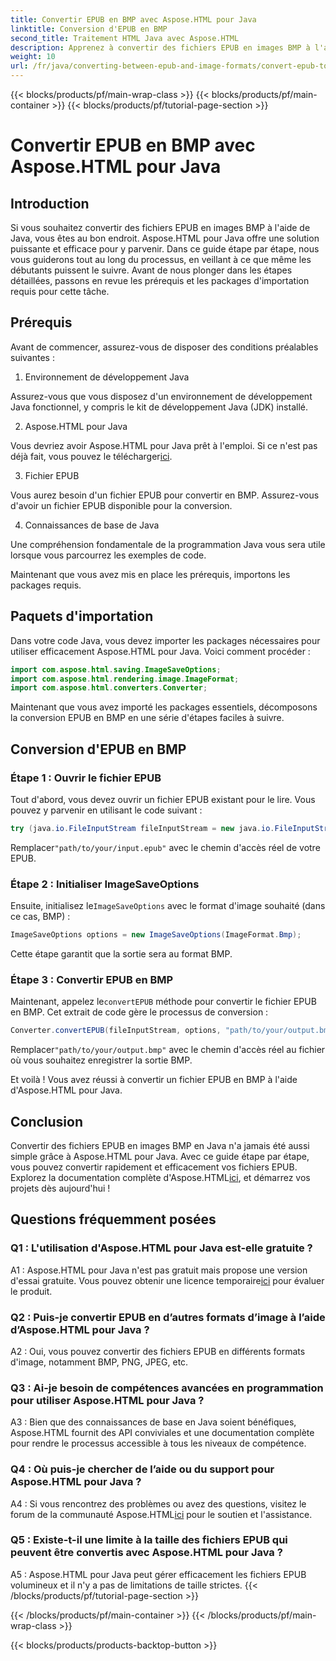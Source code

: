 ```yaml
---
title: Convertir EPUB en BMP avec Aspose.HTML pour Java
linktitle: Conversion d'EPUB en BMP
second_title: Traitement HTML Java avec Aspose.HTML
description: Apprenez à convertir des fichiers EPUB en images BMP à l'aide d'Aspose.HTML pour Java avec ce guide étape par étape simple.
weight: 10
url: /fr/java/converting-between-epub-and-image-formats/convert-epub-to-bmp/
---
```


{{< blocks/products/pf/main-wrap-class >}}
{{< blocks/products/pf/main-container >}}
{{< blocks/products/pf/tutorial-page-section >}}

# Convertir EPUB en BMP avec Aspose.HTML pour Java

## Introduction

Si vous souhaitez convertir des fichiers EPUB en images BMP à l'aide de Java, vous êtes au bon endroit. Aspose.HTML pour Java offre une solution puissante et efficace pour y parvenir. Dans ce guide étape par étape, nous vous guiderons tout au long du processus, en veillant à ce que même les débutants puissent le suivre. Avant de nous plonger dans les étapes détaillées, passons en revue les prérequis et les packages d'importation requis pour cette tâche.

## Prérequis

Avant de commencer, assurez-vous de disposer des conditions préalables suivantes :

1. Environnement de développement Java

Assurez-vous que vous disposez d'un environnement de développement Java fonctionnel, y compris le kit de développement Java (JDK) installé.

2. Aspose.HTML pour Java

 Vous devriez avoir Aspose.HTML pour Java prêt à l'emploi. Si ce n'est pas déjà fait, vous pouvez le télécharger[ici](https://releases.aspose.com/html/java/).

3. Fichier EPUB

Vous aurez besoin d'un fichier EPUB pour convertir en BMP. Assurez-vous d'avoir un fichier EPUB disponible pour la conversion.

4. Connaissances de base de Java

Une compréhension fondamentale de la programmation Java vous sera utile lorsque vous parcourrez les exemples de code.

Maintenant que vous avez mis en place les prérequis, importons les packages requis.

## Paquets d'importation

Dans votre code Java, vous devez importer les packages nécessaires pour utiliser efficacement Aspose.HTML pour Java. Voici comment procéder :

```java
import com.aspose.html.saving.ImageSaveOptions;
import com.aspose.html.rendering.image.ImageFormat;
import com.aspose.html.converters.Converter;
```

Maintenant que vous avez importé les packages essentiels, décomposons la conversion EPUB en BMP en une série d'étapes faciles à suivre.

## Conversion d'EPUB en BMP

### Étape 1 : Ouvrir le fichier EPUB

Tout d'abord, vous devez ouvrir un fichier EPUB existant pour le lire. Vous pouvez y parvenir en utilisant le code suivant :

```java
try (java.io.FileInputStream fileInputStream = new java.io.FileInputStream("path/to/your/input.epub")) {
```

 Remplacer`"path/to/your/input.epub"` avec le chemin d'accès réel de votre EPUB.

### Étape 2 : Initialiser ImageSaveOptions

 Ensuite, initialisez le`ImageSaveOptions` avec le format d'image souhaité (dans ce cas, BMP) :

```java
ImageSaveOptions options = new ImageSaveOptions(ImageFormat.Bmp);
```

Cette étape garantit que la sortie sera au format BMP.

### Étape 3 : Convertir EPUB en BMP

 Maintenant, appelez le`convertEPUB` méthode pour convertir le fichier EPUB en BMP. Cet extrait de code gère le processus de conversion :

```java
Converter.convertEPUB(fileInputStream, options, "path/to/your/output.bmp");
```

 Remplacer`"path/to/your/output.bmp"` avec le chemin d'accès réel au fichier où vous souhaitez enregistrer la sortie BMP.

Et voilà ! Vous avez réussi à convertir un fichier EPUB en BMP à l'aide d'Aspose.HTML pour Java.

## Conclusion

 Convertir des fichiers EPUB en images BMP en Java n'a jamais été aussi simple grâce à Aspose.HTML pour Java. Avec ce guide étape par étape, vous pouvez convertir rapidement et efficacement vos fichiers EPUB. Explorez la documentation complète d'Aspose.HTML[ici](https://reference.aspose.com/html/java/), et démarrez vos projets dès aujourd'hui !

## Questions fréquemment posées

### Q1 : L'utilisation d'Aspose.HTML pour Java est-elle gratuite ?

 A1 : Aspose.HTML pour Java n'est pas gratuit mais propose une version d'essai gratuite. Vous pouvez obtenir une licence temporaire[ici](https://purchase.aspose.com/temporary-license/) pour évaluer le produit.

### Q2 : Puis-je convertir EPUB en d’autres formats d’image à l’aide d’Aspose.HTML pour Java ?

A2 : Oui, vous pouvez convertir des fichiers EPUB en différents formats d'image, notamment BMP, PNG, JPEG, etc.

### Q3 : Ai-je besoin de compétences avancées en programmation pour utiliser Aspose.HTML pour Java ?

A3 : Bien que des connaissances de base en Java soient bénéfiques, Aspose.HTML fournit des API conviviales et une documentation complète pour rendre le processus accessible à tous les niveaux de compétence.

### Q4 : Où puis-je chercher de l’aide ou du support pour Aspose.HTML pour Java ?

 A4 : Si vous rencontrez des problèmes ou avez des questions, visitez le forum de la communauté Aspose.HTML[ici](https://forum.aspose.com/) pour le soutien et l'assistance.

### Q5 : Existe-t-il une limite à la taille des fichiers EPUB qui peuvent être convertis avec Aspose.HTML pour Java ?

A5 : Aspose.HTML pour Java peut gérer efficacement les fichiers EPUB volumineux et il n'y a pas de limitations de taille strictes.
{{< /blocks/products/pf/tutorial-page-section >}}

{{< /blocks/products/pf/main-container >}}
{{< /blocks/products/pf/main-wrap-class >}}

{{< blocks/products/products-backtop-button >}}
